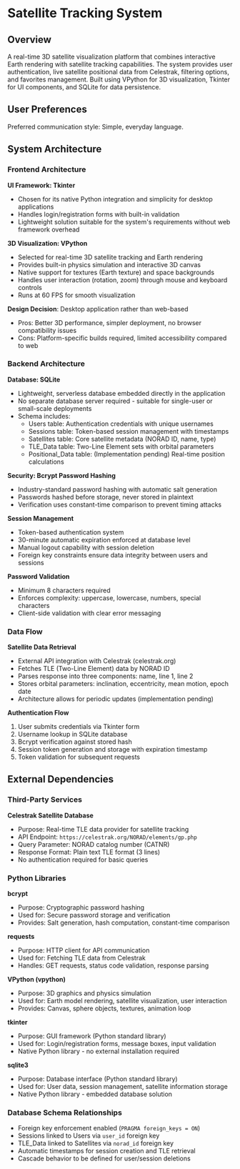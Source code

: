 # Satellite Tracking System

## Overview

A real-time 3D satellite visualization platform that combines interactive Earth rendering with satellite tracking capabilities. The system provides user authentication, live satellite positional data from Celestrak, filtering options, and favorites management. Built using VPython for 3D visualization, Tkinter for UI components, and SQLite for data persistence.

## User Preferences

Preferred communication style: Simple, everyday language.

## System Architecture

### Frontend Architecture

**UI Framework: Tkinter**
- Chosen for its native Python integration and simplicity for desktop applications
- Handles login/registration forms with built-in validation
- Lightweight solution suitable for the system's requirements without web framework overhead

**3D Visualization: VPython**
- Selected for real-time 3D satellite tracking and Earth rendering
- Provides built-in physics simulation and interactive 3D canvas
- Native support for textures (Earth texture) and space backgrounds
- Handles user interaction (rotation, zoom) through mouse and keyboard controls
- Runs at 60 FPS for smooth visualization

**Design Decision**: Desktop application rather than web-based
- Pros: Better 3D performance, simpler deployment, no browser compatibility issues
- Cons: Platform-specific builds required, limited accessibility compared to web

### Backend Architecture

**Database: SQLite**
- Lightweight, serverless database embedded directly in the application
- No separate database server required - suitable for single-user or small-scale deployments
- Schema includes:
  - Users table: Authentication credentials with unique usernames
  - Sessions table: Token-based session management with timestamps
  - Satellites table: Core satellite metadata (NORAD ID, name, type)
  - TLE_Data table: Two-Line Element sets with orbital parameters
  - Positional_Data table: (Implementation pending) Real-time position calculations

**Security: Bcrypt Password Hashing**
- Industry-standard password hashing with automatic salt generation
- Passwords hashed before storage, never stored in plaintext
- Verification uses constant-time comparison to prevent timing attacks

**Session Management**
- Token-based authentication system
- 30-minute automatic expiration enforced at database level
- Manual logout capability with session deletion
- Foreign key constraints ensure data integrity between users and sessions

**Password Validation**
- Minimum 8 characters required
- Enforces complexity: uppercase, lowercase, numbers, special characters
- Client-side validation with clear error messaging

### Data Flow

**Satellite Data Retrieval**
- External API integration with Celestrak (celestrak.org)
- Fetches TLE (Two-Line Element) data by NORAD ID
- Parses response into three components: name, line 1, line 2
- Stores orbital parameters: inclination, eccentricity, mean motion, epoch date
- Architecture allows for periodic updates (implementation pending)

**Authentication Flow**
1. User submits credentials via Tkinter form
2. Username lookup in SQLite database
3. Bcrypt verification against stored hash
4. Session token generation and storage with expiration timestamp
5. Token validation for subsequent requests

## External Dependencies

### Third-Party Services

**Celestrak Satellite Database**
- Purpose: Real-time TLE data provider for satellite tracking
- API Endpoint: `https://celestrak.org/NORAD/elements/gp.php`
- Query Parameter: NORAD catalog number (CATNR)
- Response Format: Plain text TLE format (3 lines)
- No authentication required for basic queries

### Python Libraries

**bcrypt**
- Purpose: Cryptographic password hashing
- Used for: Secure password storage and verification
- Provides: Salt generation, hash computation, constant-time comparison

**requests**
- Purpose: HTTP client for API communication
- Used for: Fetching TLE data from Celestrak
- Handles: GET requests, status code validation, response parsing

**VPython (vpython)**
- Purpose: 3D graphics and physics simulation
- Used for: Earth model rendering, satellite visualization, user interaction
- Provides: Canvas, sphere objects, textures, animation loop

**tkinter**
- Purpose: GUI framework (Python standard library)
- Used for: Login/registration forms, message boxes, input validation
- Native Python library - no external installation required

**sqlite3**
- Purpose: Database interface (Python standard library)
- Used for: User data, session management, satellite information storage
- Native Python library - embedded database solution

### Database Schema Relationships

- Foreign key enforcement enabled (`PRAGMA foreign_keys = ON`)
- Sessions linked to Users via `user_id` foreign key
- TLE_Data linked to Satellites via `norad_id` foreign key
- Automatic timestamps for session creation and TLE retrieval
- Cascade behavior to be defined for user/session deletions